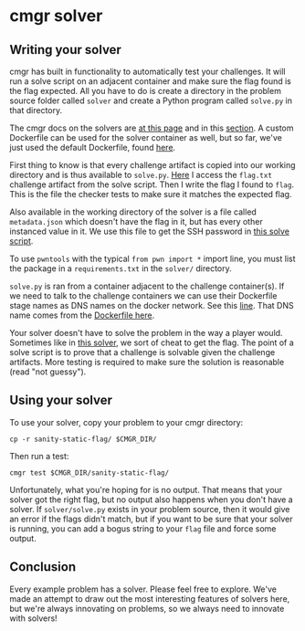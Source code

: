 # cmgr solver

## Writing your solver

cmgr has built in functionality to automatically test your challenges. It will
run a solve script on an adjacent container and make sure the flag found is the
flag expected. All you have to do is create a directory in the problem source
folder called `solver` and create a Python program called `solve.py` in that
directory.

The cmgr docs on the solvers are [at this
page](https://github.com/picoCTF/cmgr/blob/master/examples/solvers.md) and in
this [section](https://github.com/picoCTF/cmgr/tree/master?tab=readme-ov-file#challenges). A custom Dockerfile can be used for the solver
container as well, but so far, we've just used the default Dockerfile, found
[here](https://github.com/picoCTF/cmgr/blob/master/cmgr/dockerfiles/solver.Dockerfile).

First thing to know is that every challenge artifact is copied into our working
directory and is thus available to `solve.py`.
[Here](/example-problems/sanity-static-flag/solver/solve.py#L4) I access the
`flag.txt` challenge artifact from the solve script. Then I write the flag I
found to `flag`. This is the file the checker tests to make sure it matches the
expected flag.

Also available in the working directory of the solver is a file called
`metadata.json` which doesn't have the flag in it, but has every other instanced
value in it. We use this file to get the SSH password in [this solve script](/example-problems/general-ssh/solver/solve.py#L9).

To use `pwntools` with the typical `from pwn import *` import line, you must list the package in a `requirements.txt` in the `solver/` directory.

`solve.py` is ran from a container adjacent to the challenge container(s). If we
need to talk to the challenge containers we can use their Dockerfile stage names
as DNS names on the docker network. See this [line](/example-problems/web-css/solver/solve.py#L6). That DNS name comes from the [Dockerfile here](/example-problems/web-css/Dockerfile#L22).

Your solver doesn't have to solve the problem in the way a player would.
Sometimes like in [this
solver](/example-problems/forensics-disk/solver/solve.py#L9), we sort of cheat
to get the flag. The point of a solve script is to prove that a challenge is
solvable given the challenge artifacts. More testing is required to make sure
the solution is reasonable (read "not guessy").

## Using your solver

To use your solver, copy your problem to your cmgr directory:

```terminal
cp -r sanity-static-flag/ $CMGR_DIR/
```

Then run a test:

```terminal
cmgr test $CMGR_DIR/sanity-static-flag/
```

Unfortunately, what you're hoping for is no output. That means that your solver
got the right flag, but no output also happens when you don't have a solver. If
`solver/solve.py` exists in your problem source, then it would give an error if
the flags didn't match, but if you want to be sure that your solver is running,
you can add a bogus string to your `flag` file and force some output.

## Conclusion

Every example problem has a solver. Please feel free to explore. We've made an
attempt to draw out the most interesting features of solvers here, but we're
always innovating on problems, so we always need to innovate with solvers!
